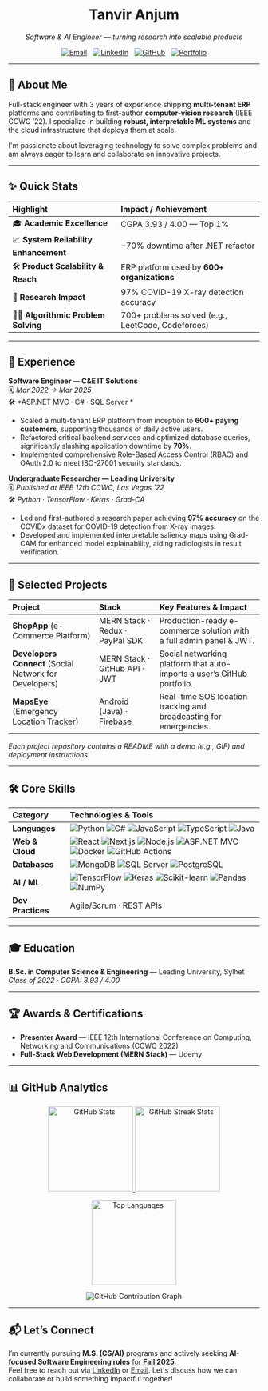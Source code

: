 <h1 align="center">Tanvir Anjum</h1>

<p align="center">
  <em>Software & AI Engineer — turning research into scalable products</em>
</p>

<p align="center">
  <a href="mailto:anz.tanvir@gmail.com"><img src="https://img.shields.io/badge/-Email-D14836?style=for-the-badge&logo=gmail&logoColor=white" alt="Email"/></a>
  &nbsp;
  <a href="https://www.linkedin.com/in/tanvir-anjum111/"><img src="https://img.shields.io/badge/-LinkedIn-0A66C2?style=for-the-badge&logo=linkedin&logoColor=white" alt="LinkedIn"/></a>
  &nbsp;
  <a href="https://github.com/tanviranjum1"><img src="https://img.shields.io/badge/-GitHub-181717?style=for-the-badge&logo=github&logoColor=white" alt="GitHub"/></a>
  &nbsp;
  <a href="https://tanviranjum.dev"><img src="https://img.shields.io/badge/-Portfolio-007ACC?style=for-the-badge&logo=firefoxbrowser&logoColor=white" alt="Portfolio"/></a>
</p>

---

## 👤 About Me

Full-stack engineer with 3 years of experience shipping **multi-tenant ERP** platforms and contributing to first-author **computer-vision research** (IEEE CCWC ’22). I specialize in building **robust, interpretable ML systems** and the cloud infrastructure that deploys them at scale.

I'm passionate about leveraging technology to solve complex problems and am always eager to learn and collaborate on innovative projects.

---

## ✨ Quick Stats

| Highlight                                 | Impact / Achievement                        |
| :---------------------------------------- | :------------------------------------------ |
| 🎓 **Academic Excellence** | CGPA 3.93 / 4.00 — Top 1%                   |
| 📈 **System Reliability Enhancement** | −70% downtime after .NET refactor           |
| 🛠 **Product Scalability & Reach** | ERP platform used by **600+ organizations** |
| 🤖 **Research Impact** | 97% COVID-19 X-ray detection accuracy     |
| 👨‍💻 **Algorithmic Problem Solving** | 700+ problems solved (e.g., LeetCode, Codeforces) |

---

## 💼 Experience

**Software Engineer — C&E IT Solutions**
<br/>
🗓️ *Mar 2022 → Mar 2025*
<br/>
🛠️ *ASP.NET MVC · C# · SQL Server *

* Scaled a multi-tenant ERP platform from inception to **600+ paying customers**, supporting thousands of daily active users.
* Refactored critical backend services and optimized database queries, significantly slashing application downtime by **70%**.
* Implemented comprehensive Role-Based Access Control (RBAC) and OAuth 2.0 to meet ISO-27001 security standards.

**Undergraduate Researcher — Leading University**
<br/>
🗓️ *Published at IEEE 12th CCWC, Las Vegas ’22*
<br/>
🛠️ *Python · TensorFlow · Keras · Grad-CA*

* Led and first-authored a research paper achieving **97% accuracy** on the COVIDx dataset for COVID-19 detection from X-ray images.
* Developed and implemented interpretable saliency maps using Grad-CAM for enhanced model explainability, aiding radiologists in result verification.

---

## 🚀 Selected Projects

| Project                                                     | Stack                                     | Key Features & Impact                                               |
| :---------------------------------------------------------- | :---------------------------------------- | :------------------------------------------------------------------ |
| **ShopApp** (e-Commerce Platform)                           | MERN Stack · Redux · PayPal SDK           | Production-ready e-commerce solution with a full admin panel & JWT. |
| **Developers Connect** (Social Network for Developers)    | MERN Stack · GitHub API · JWT             | Social networking platform that auto-imports a user’s GitHub portfolio. |
| **MapsEye** (Emergency Location Tracker)                  | Android (Java) · Firebase                 | Real-time SOS location tracking and broadcasting for emergencies.   |

*Each project repository contains a README with a demo (e.g., GIF) and deployment instructions.*

---

## 🛠️ Core Skills

| Category          | Technologies & Tools                                                                                                                                                                                                                                                                                                                           |
| :---------------- | :--------------------------------------------------------------------------------------------------------------------------------------------------------------------------------------------------------------------------------------------------------------------------------------------------------------------------------------------- |
| **Languages** | ![Python](https://img.shields.io/badge/Python-3776AB?style=for-the-badge&logo=python&logoColor=white) ![C#](https://img.shields.io/badge/C%23-239120?style=for-the-badge&logo=csharp&logoColor=white) ![JavaScript](https://img.shields.io/badge/JavaScript-F7DF1E?style=for-the-badge&logo=javascript&logoColor=black) ![TypeScript](https://img.shields.io/badge/TypeScript-007ACC?style=for-the-badge&logo=typescript&logoColor=white) ![Java](https://img.shields.io/badge/Java-ED8B00?style=for-the-badge&logo=oracle&logoColor=white) |
| **Web & Cloud** | ![React](https://img.shields.io/badge/React-61DAFB?style=for-the-badge&logo=react&logoColor=black) ![Next.js](https://img.shields.io/badge/Next.js-000000?style=for-the-badge&logo=nextdotjs&logoColor=white) ![Node.js](https://img.shields.io/badge/Node.js-339933?style=for-the-badge&logo=node.js&logoColor=white) ![ASP.NET MVC](https://img.shields.io/badge/ASP.NET-512BD4?style=for-the-badge&logo=.net&logoColor=white) ![Docker](https://img.shields.io/badge/Docker-2496ED?style=for-the-badge&logo=docker&logoColor=white) ![GitHub Actions](https://img.shields.io/badge/GitHub_Actions-2088FF?style=for-the-badge&logo=githubactions&logoColor=white) |
| **Databases** | ![MongoDB](https://img.shields.io/badge/MongoDB-4EA94B?style=for-the-badge&logo=mongodb&logoColor=white) ![SQL Server](https://img.shields.io/badge/SQL_Server-CC2927?style=for-the-badge&logo=microsoftsqlserver&logoColor=white) ![PostgreSQL](https://img.shields.io/badge/PostgreSQL-4169E1?style=for-the-badge&logo=postgresql&logoColor=white) |
| **AI / ML** | ![TensorFlow](https://img.shields.io/badge/TensorFlow-FF6F00?style=for-the-badge&logo=tensorflow&logoColor=white) ![Keras](https://img.shields.io/badge/Keras-D00000?style=for-the-badge&logo=keras&logoColor=white) ![Scikit-learn](https://img.shields.io/badge/Scikit–learn-F7931E?style=for-the-badge&logo=scikitlearn&logoColor=white) ![Pandas](https://img.shields.io/badge/Pandas-150458?style=for-the-badge&logo=pandas&logoColor=white) ![NumPy](https://img.shields.io/badge/NumPy-013243?style=for-the-badge&logo=numpy&logoColor=white) |
| **Dev Practices** | Agile/Scrum  · REST APIs  |

---

## 🎓 Education

**B.Sc. in Computer Science & Engineering** — Leading University, Sylhet
<br/>
*Class of 2022 · CGPA: 3.93 / 4.00*

---

## 🏆 Awards & Certifications

* **Presenter Award** — IEEE 12th International Conference on Computing, Networking and Communications (CCWC 2022)
* **Full-Stack Web Development (MERN Stack)** — Udemy

---

## 📊 GitHub Analytics

<p align="center">
  <a href="https://github.com/tanviranjum1">
    <img src="https://github-readme-stats.vercel.app/api?username=tanviranjum1&show_icons=true&hide_title=false&theme=radical&border_color=7F3FBF&bg_color=0D1117&title_color=F85D7F&icon_color=F8D866" height="170" alt="GitHub Stats"/>
    <img src="https://github-readme-streak-stats.herokuapp.com/?user=tanviranjum1&theme=radical&border=7F3FBF&background=0D1117&date_format=M%20j%5B%2C%20Y%5D" height="170" alt="GitHub Streak Stats"/>
  </a>
</p>
<p align="center">
  <a href="https://github.com/tanviranjum1">
    <img src="https://github-readme-stats.vercel.app/api/top-langs/?username=tanviranjum1&layout=compact&theme=radical&langs_count=8&border_color=7F3FBF&bg_color=0D1117&title_color=F85D7F&icon_color=F8D866" height="170" alt="Top Languages"/>
  </a>
</p>
<p align="center">
  <img src="https://github-readme-activity-graph.vercel.app/graph?username=tanviranjum1&bg_color=0D1117&color=7F3FBF&line=7F3FBF&point=7F3FBF&area=true&hide_border=true&custom_title=GitHub%20Contribution%20Graph" alt="GitHub Contribution Graph"/>
</p>

---

## 📬 Let’s Connect

I’m currently pursuing **M.S. (CS/AI)** programs and actively seeking **AI-focused Software Engineering roles** for **Fall 2025**.
<br/>
Feel free to reach out via [LinkedIn](https://www.linkedin.com/in/tanvir-anjum111/) or [Email](mailto:anz.tanvir@gmail.com). Let's discuss how we can collaborate or build something impactful together!
